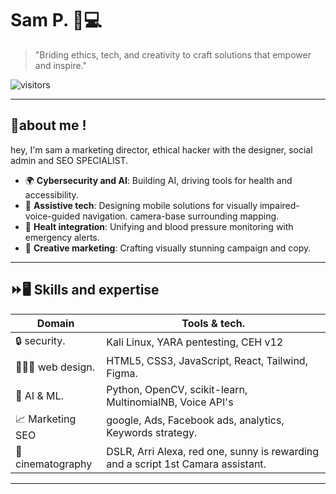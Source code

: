 # Sam P. 🚀💻

>"Briding ethics, tech, and creativity to craft solutions that empower and inspire."

![visitors](https://hitluf.com/badge/visitors)

---

## 👋about me !

hey, I'm sam  a marketing director, ethical hacker with the designer, social admin and SEO SPECIALIST.

  - 🌍 **Cybersecurity and AI**: Building AI, driving tools for health and accessibility.
  - 🤖 **Assistive tech**: Designing mobile solutions for visually impaired-voice-guided navigation. camera-base surrounding mapping.
  - 💉 **Healt integration**: Unifying and blood pressure monitoring with emergency alerts.
  - 🎨 **Creative marketing**: Crafting visually stunning campaign and copy.

---

  ## ⏩🖥️ Skills and expertise
  
  |   Domain         |     Tools & tech.                                |
  |------------------|---------------------------------------------------
  | 🔒 security.     | Kali Linux, YARA pentesting, CEH v12
  | 👨🏽‍💻 web design.   | HTML5, CSS3, JavaScript, React, Tailwind, Figma.
  | 🤖 AI & ML.      | Python, OpenCV, scikit-learn, MultinomialNB, Voice API's
  | 📈 Marketing SEO | google, Ads, Facebook ads, analytics, Keywords strategy.
  | 🎥 cinematography| DSLR, Arri Alexa, red one, sunny is rewarding and a script 1st Camara assistant.

---
 
<!---
Sammxes/Sammxes is a ✨ special ✨ repository because its `README.md` (this file) appears on your GitHub profile.
You can click the Preview link to take a look at your changes.
--->
